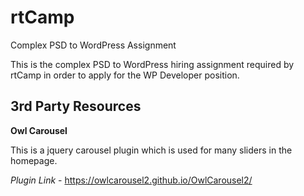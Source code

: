 # rtCamp
Complex PSD to WordPress Assignment


This is the complex PSD to WordPress hiring assignment required by rtCamp in order to apply for the WP Developer position.

## 3rd Party Resources

**Owl Carousel**

This is a jquery carousel plugin which is used for many sliders in the homepage.

*Plugin Link* - https://owlcarousel2.github.io/OwlCarousel2/
